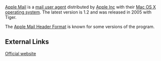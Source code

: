 [Apple Mail](Apple_Mail "wikilink") is a [mail user
agent](Mail_User_Agent "wikilink") distributed by [Apple
Inc](Apple_Inc "wikilink") with their [Mac OS X](Mac_OS_X "wikilink")
[operating system](operating_system "wikilink"). The latest version is
1.2 and was released in 2005 with Tiger.

The [Apple Mail Header Format](Apple_Mail_Header_Format "wikilink") is
known for some versions of the program.

## External Links

[Official website](http://www.apple.com/macosx/features/mail/)